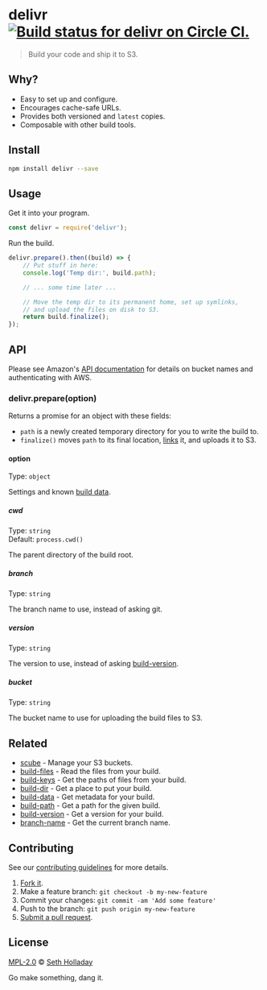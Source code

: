 # delivr [![Build status for delivr on Circle CI.](https://img.shields.io/circleci/project/sholladay/delivr/master.svg "Circle Build Status")](https://circleci.com/gh/sholladay/delivr "Delivr Builds")

> Build your code and ship it to S3.

## Why?

 - Easy to set up and configure.
 - Encourages cache-safe URLs.
 - Provides both versioned and `latest` copies.
 - Composable with other build tools.

## Install

```sh
npm install delivr --save
```

## Usage

Get it into your program.

```js
const delivr = require('delivr');
```

Run the build.

```js
delivr.prepare().then((build) => {
    // Put stuff in here:
    console.log('Temp dir:', build.path);

    // ... some time later ...

    // Move the temp dir to its permanent home, set up symlinks,
    // and upload the files on disk to S3.
    return build.finalize();
});
```

## API

Please see Amazon's [API documentation](http://docs.aws.amazon.com/AWSJavaScriptSDK/latest/AWS/S3.html) for details on bucket names and authenticating with AWS.

### delivr.prepare(option)

Returns a promise for an object with these fields:

 - `path` is a newly created temporary directory for you to write the build to.
 - `finalize()` moves `path` to its final location, [links](https://github.com/sholladay/build-dir#builddirlinkoption) it, and uploads it to S3.

#### option

Type: `object`

Settings and known [build data](https://github.com/sholladay/build-data).

##### cwd

Type: `string`<br>
Default: `process.cwd()`

The parent directory of the build root.

##### branch

Type: `string`

The branch name to use, instead of asking git.

##### version

Type: `string`

The version to use, instead of asking [build-version](https://github.com/sholladay/build-version).

##### bucket

Type: `string`

The bucket name to use for uploading the build files to S3.

## Related

 - [scube](https://github.com/sholladay/scube) - Manage your S3 buckets.
 - [build-files](https://github.com/sholladay/build-files) - Read the files from your build.
 - [build-keys](https://github.com/sholladay/build-keys) - Get the paths of files from your build.
 - [build-dir](https://github.com/sholladay/build-dir) - Get a place to put your build.
 - [build-data](https://github.com/sholladay/build-data) - Get metadata for your build.
 - [build-path](https://github.com/sholladay/build-path) - Get a path for the given build.
 - [build-version](https://github.com/sholladay/build-version) - Get a version for your build.
 - [branch-name](https://github.com/sholladay/branch-name) - Get the current branch name.

## Contributing

See our [contributing guidelines](https://github.com/sholladay/delivr/blob/master/CONTRIBUTING.md "The guidelines for participating in this project.") for more details.

1. [Fork it](https://github.com/sholladay/delivr/fork).
2. Make a feature branch: `git checkout -b my-new-feature`
3. Commit your changes: `git commit -am 'Add some feature'`
4. Push to the branch: `git push origin my-new-feature`
5. [Submit a pull request](https://github.com/sholladay/delivr/compare "Submit code to this project for review.").

## License

[MPL-2.0](https://github.com/sholladay/delivr/blob/master/LICENSE "The license for delivr.") © [Seth Holladay](http://seth-holladay.com "Author of delivr.")

Go make something, dang it.
